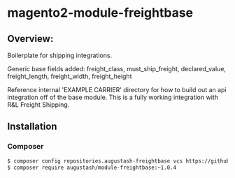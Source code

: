 # magento2-module-freightbase

## Overview:

Boilerplate for shipping integrations.

Generic base fields added:
  freight_class,
  must_ship_freight,
  declared_value,
  freight_length,
  freight_width,
  freight_height
  
Reference internal 'EXAMPLE CARRIER' directory for how to build out an api integration off of the base module. This is a fully working integration with R&L Freight Shipping.

## Installation

### Composer

```bash
$ composer config repositories.augustash-freightbase vcs https://github.com/augustash/magento2-module-freightbase.git
$ composer require augustash/module-freightbase:~1.0.4
```
